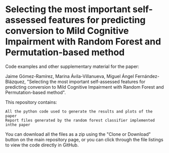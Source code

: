 # Selecting the most important self-assessed features for predicting conversion to Mild Cognitive Impairment with Random Forest and Permutation-based method

Code examples and other supplementary material for the paper:

Jaime Gómez-Ramírez, Marina Ávila-Villanueva, Miguel Ángel Fernández-Blázquez, "Selecting the most important self-assessed features for predicting conversion to Mild Cognitive Impairment with Random Forest and Permutation-based method".

This repository contains:

    All the python code used to generate the results and plots of the paper 
    Report files generated by the random forest classifier implemented inthe paper


You can download all the files as a zip using the "Clone or Download" button on the main repository page, or you can click through the file listings to view the code directly in GitHub.
